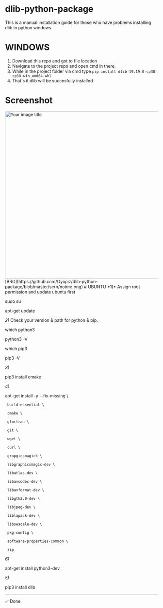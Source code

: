 # dlib-python-package
This is a manual installation guide for those who have problems installing dlib in python windows. 

# WINDOWS
1. Download this repo and got to file location
2. Navigate to the project repo and open cmd in there.
3. While in the project folder via cmd type ```pip install dlib-19.19.0-cp38-cp38-win_amd64.whl```
4. That's it dlib will be succesfully installed
# Screenshot
<img src="https://github.com/Oyopiz/dlib-python-package/blob/master/scrn/notme.png" alt="Your image title" width="550"/>
[BRO](https://github.com/Oyopiz/dlib-python-package/blob/master/scrn/notme.png)
# UBUNTU
 *1)* Assign root permission and update ubuntu first

 sudo su

 apt-get update


 *2)* Check your version & path for python & pip.

 which python3



 python3 -V



 which pip3



 pip3 -V


 *3)*

 pip3 install cmake


 *4)*

 apt-get install -y --fix-missing \

     build-essential \

     cmake \

     gfortran \

     git \

     wget \

     curl \

     grapgicsmagick \

     libgraphicsmagic-dev \

     libatlas-dev \

     libavcodec-dev \

     libavformat-dev \

     libgtk2.0-dev \

     libjpeg-dev \

     liblapack-dev \

     libswscale-dev \

     pkg-config \

     software-properties-common \

     zip


 *6)*

 apt-get install python3-dev


 *5)*

 pip3 install dlib


 ------------------------------

 ✅ Done
